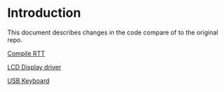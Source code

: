 # Introduction
This document describes changes in the code compare of to the original repo.  

[Compile RTT](compile_rtt.md)

[LCD Display driver](lcd_driver.md)

[USB Keyboard](usb_keyboard.md)